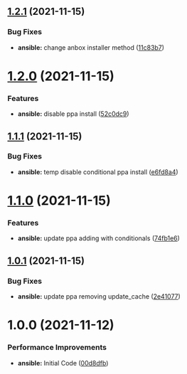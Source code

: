## [1.2.1](https://github.com/hackwish/ansible-anbox/compare/v1.2.0...v1.2.1) (2021-11-15)


### Bug Fixes

* **ansible:** change anbox installer method ([11c83b7](https://github.com/hackwish/ansible-anbox/commit/11c83b74c5475138edb52a5f28736fa6045d2d96))

# [1.2.0](https://github.com/hackwish/ansible-anbox/compare/v1.1.1...v1.2.0) (2021-11-15)


### Features

* **ansible:** disable ppa install ([52c0dc9](https://github.com/hackwish/ansible-anbox/commit/52c0dc96dccc84850d3dfa884eaef3dfe96e909a))

## [1.1.1](https://github.com/hackwish/ansible-anbox/compare/v1.1.0...v1.1.1) (2021-11-15)


### Bug Fixes

* **ansible:** temp disable conditional ppa install ([e6fd8a4](https://github.com/hackwish/ansible-anbox/commit/e6fd8a414833f6e78b8bdab5d5c4cbb393ee4a8c))

# [1.1.0](https://github.com/hackwish/ansible-anbox/compare/v1.0.1...v1.1.0) (2021-11-15)


### Features

* **ansible:** update ppa adding with conditionals ([74fb1e6](https://github.com/hackwish/ansible-anbox/commit/74fb1e67990f9ed5f1d000b3641db520b2fdfea6))

## [1.0.1](https://github.com/hackwish/ansible-anbox/compare/v1.0.0...v1.0.1) (2021-11-15)


### Bug Fixes

* **ansible:** update ppa removing update_cache ([2e41077](https://github.com/hackwish/ansible-anbox/commit/2e4107715a35970bbd0e7005fcd10e5d4974f66d))

# 1.0.0 (2021-11-12)


### Performance Improvements

* **ansible:** Initial Code ([00d8dfb](https://github.com/hackwish/ansible-anbox/commit/00d8dfb34f48a3b7349bf5f93455be1cc7b00ec3))
